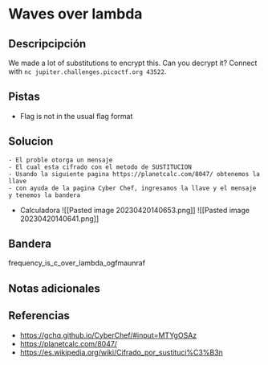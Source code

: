# Waves over lambda
## Descripcipción
We made a lot of substitutions to encrypt this. Can you decrypt it? Connect with `nc jupiter.challenges.picoctf.org 43522`.
## Pistas
- Flag is not in the usual flag format
## Solucion
```
- El proble otorga un mensaje 
- El cual esta cifrado con el metodo de SUSTITUCION
- Usando la siguiente pagina https://planetcalc.com/8047/ obtenemos la llave
- con ayuda de la pagina Cyber Chef, ingresamos la llave y el mensaje y tenemos la bandera
```
- Calculadora 
![[Pasted image 20230420140653.png]]
![[Pasted image 20230420140641.png]]
## Bandera
frequency_is_c_over_lambda_ogfmaunraf
## Notas adicionales
## Referencias
- https://gchq.github.io/CyberChef/#input=MTYgOSAz
- https://planetcalc.com/8047/
- https://es.wikipedia.org/wiki/Cifrado_por_sustituci%C3%B3n